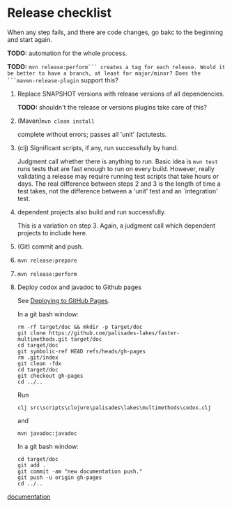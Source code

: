 # Release checklist

When any step fails, and there are code changes, go bakc to the 
beginning and start again.

**TODO:** automation for the whole process.

**TODO:** `mvn release:perform``` creates a tag for each release.
Would it be better to have a branch, at least for major/minor?
Does the ```maven-release-plugin` support this?

1. Replace SNAPSHOT versions with release versions of all 
dependencies. 

    **TODO:** shouldn't the release or versions plugins take care 
    of this?
    
2. (Maven)`mvn clean install`

    complete without errors; passes all 'unit' (actutests.
    
3. (clj) Significant scripts, if any, run successfully by hand.

    Judgment call whether there is anything to run. Basic idea is
    `mvn test` runs tests that are fast enough to run on every 
    build. However, really validating a release may require 
    running test scripts that take hours or days.
    The real difference between steps 2 and 3 is the length of
    time a test takes, not the difference between a 'unit' test
    and an `integration' test.
    
4. dependent projects also build and run successfully.

    This is a variation on step 3. Again, a judgment call which
    dependent projects to include here.
    
5. (Git) commit and push.

6. `mvn release:prepare`

7. `mvn release:perform`

8. Deploy codox and javadoc to Github pages

    See [Deploying to GitHub Pages](https://github.com/weavejester/codox/wiki/Deploying-to-GitHub-Pages).

    In a git bash window:
    ```
    rm -rf target/doc && mkdir -p target/doc
    git clone https://github.com/palisades-lakes/faster-multimethods.git target/doc
    cd target/doc
    git symbolic-ref HEAD refs/heads/gh-pages
    rm .git/index
    git clean -fdx
    cd target/doc
    git checkout gh-pages
    cd ../..
    ```
    Run 
    ```
    clj src\scripts\clojure\palisades\lakes\multimethods\codox.clj
    ```
    and 
    ```
    mvn javadoc:javadoc
    ```
    In a git bash window:
    ```
    cd target/doc
    git add .
    git commit -am "new documentation push."
    git push -u origin gh-pages
    cd ../..
    ```
    
[documentation](https://palisades-lakes.github.io/faster-multimethods)
